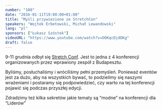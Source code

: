 ```yaml
---
number: "108"
date: "2016-01-11T19:00:00+01:00"
title: "Myśli przywiezione ze StretchCon"
speakers: "Wojtek Erbetowski, Michał Lewandowski"
lang: "pl"
sponsors: ["Łukasz Szóstek"]
videoURL: "https://www.youtube.com/watch?v=OOKqcDjdDKg"
draft: false
---
```


9-11 grudnia odbył się <a href="http://stretchcon.com/" target="_blank">Stretch Conf</a>. Jest to jedna z 4 konferencji organizowanych przez wprawiony zespół z Budapesztu.

Byliśmy, posłuchaliśmy i wróciliśmy pełni przemyśleń. Ponieważ eventów jest za dużo, aby na wszystkich bywać, to podzielimy się naszymi wrażeniami i postaramy się podpowiedzieć, czy warto na tej konferencji pojawić się podczas przyszłej edycji.

Zdradzimy też kilka sekretów jakie tematy są “modne” na konferencji dla “Liderów”
